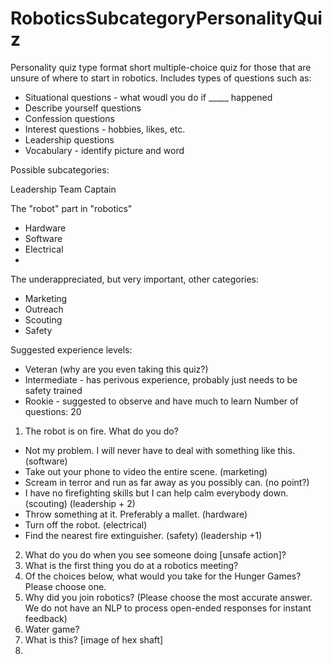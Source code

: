 # RoboticsSubcategoryPersonalityQuiz
Personality quiz type format short multiple-choice quiz for those that are unsure of where to start in robotics. 
Includes types of questions such as:
* Situational questions - what woudl you do if _____ happened
* Describe yourself questions
* Confession questions
* Interest questions - hobbies, likes, etc. 
* Leadership questions
* Vocabulary - identify picture and word

Possible subcategories:

Leadership
Team Captain 

The "robot" part in "robotics" 
  * Hardware
  * Software
  * Electrical
  *
  
The underappreciated, but very important, other categories:
  * Marketing
  * Outreach
  * Scouting
  * Safety

Suggested experience levels:
* Veteran (why are you even taking this quiz?)
* Intermediate - has perivous experience, probably just needs to be safety trained
* Rookie  - suggested to observe and have much to learn
Number of questions: 20

1. The robot is on fire. What do you do?
  * Not my problem. I will never have to deal with something like this. (software)
  * Take out your phone to video the entire scene. (marketing)
  * Scream in terror and run as far away as you possibly can. (no point?)
  * I have no firefighting skills but I can help calm everybody down. (scouting) (leadership + 2)
  * Throw something at it. Preferably a mallet. (hardware)
  * Turn off the robot. (electrical) 
  * Find the nearest fire extinguisher. (safety) (leadership +1)
  
2. What do you do when you see someone doing [unsafe action]?
3. What is the first thing you do at a robotics meeting?
4. Of the choices below, what would you take for the Hunger Games? Please choose one. 
5. Why did you join robotics? (Please choose the most accurate answer. We do not have an NLP to process open-ended responses for instant feedback)
6. Water game?
7. What is this? [image of hex shaft]
8. 
